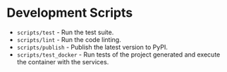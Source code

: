 # Development Scripts

* `scripts/test` - Run the test suite.
* `scripts/lint` - Run the code linting.
* `scripts/publish` - Publish the latest version to PyPI.
* `scripts/test_docker` - Run tests of the project generated and execute the container with the services.
